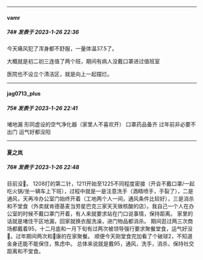 

*****

####  vamr  
##### 74#       发表于 2023-1-26 22:36

今天痛风犯了浑身都不舒服，一量体温37.5了。

大概就是初二初三连值了两个班，期间有病人没戴口罩进过值班室

医院也不设立个清洁区，就是向上一起摆烂。



*****

####  jag0713_plus  
##### 75#       发表于 2023-1-26 22:41

堵地漏 形同虚设的空气净化器（家里人不喜欢开） 口罩药品备齐 过年前非必要不出门 运气好都没阳

*****

####  夏之岚  
##### 76#       发表于 2023-1-26 22:48

目前没🐑。
1208打的第二针，1211开始至1225不同程度密接（开会不戴口罩/一起吃火锅/坐一辆车上下班），过程中就是一是注意洗手（酒精喷手，手裂了），二是通风，天再冷办公室门始终开着（工地两个人一间，通风条件比较好），三是消杀和不堂食（外卖就肯德基麦当劳星巴克三家天天做核酸的店）。我自己一个人在办公室的时候不戴口罩门开着，有人来就要求站在门口说事情，保持距离。
家里的话就是堵住干区地漏，回家就换衣服洗澡，进门物品都消杀。
期间逛过两三次商场都戴着95，十二月底和一月下旬有过两次被领导强行要求聚餐堂食，运气好没🐑。过年期间两次和🐑康的在家聚餐。
顺便今天刚堂食完加看了个破球2，不知道金身还能不能保住，焦虑中。
总体来说就是戴95，通风，洗手，消杀，保持社交距离和不堂食。

